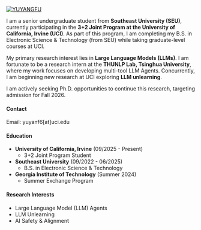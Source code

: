 

[![YUYANGFU](https://img.shields.io/badge/YUYANGFU-github-blue?logo=github)](https://github.com/YUYANGFU)

I am a senior undergraduate student from **Southeast University (SEU)**, currently participating in the **3+2 Joint Program at the University of California, Irvine (UCI)**. As part of this program, I am completing my B.S. in Electronic Science & Technology (from SEU) while taking graduate-level courses at UCI.

My primary research interest lies in **Large Language Models (LLMs)**. I am fortunate to be a research intern at the **THUNLP Lab, Tsinghua University**, where my work focuses on developing multi-tool LLM Agents. Concurrently, I am beginning new research at UCI exploring **LLM unlearning**.

I am actively seeking Ph.D. opportunities to continue this research, targeting admission for Fall 2026.

#### Contact

Email: yuyanf6[at]uci.edu

#### Education
- **University of California, Irvine** (09/2025 - Present)
  - 3+2 Joint Program Student
- **Southeast University** (09/2022 - 06/2025)
  - B.S. in Electronic Science & Technology
- **Georgia Institute of Technology** (Summer 2024)
  - Summer Exchange Program

#### Research Interests
- Large Language Model (LLM) Agents
- LLM Unlearning
- AI Safety & Alignment

